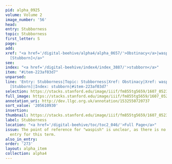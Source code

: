 ```yaml
---
pid: alpha_0925
volume: Volume 2
image_number: '56'
head:
entry: Stubborness
topic: Stubborness
first_letter: S
page:
add:
xref: "<a href='/digital-beehive/alpha4/alpha_0657/'>Obstinacy</a>|waspish|<a href='/digital-beehive/num10/num_3268/'>2303
  [Stubborn]</a>"
see:
index: "<a href='/digital-beehive/index4/index_3887/'>stubborn</a>"
item: "#item-223af03d7"
unparsed:
line: 'Entry: Stubborness|Topic: Stubborness|Xref: Obstinacy|Xref: waspish|Xref: 2303
  [Stubborn]|Index: stubborn|#item-223af03d7'
selection: https://stacks.stanford.edu/image/iiif/fm855tg5659/1607_0523/722,930,3044,680/full/0/default.jpg
full_image: https://stacks.stanford.edu/image/iiif/fm855tg5659/1607_0523/full/full/0/default.jpg
annotation_uri: http://dev.llgc.org.uk/annotation/1532550720737
sort_value: '205610930'
insertion:
thumbnail: https://stacks.stanford.edu/image/iiif/fm855tg5659/1607_0523/722,930,600,180/250,/0/default.jpg
label: Stubborness
location: "<a href='/digital-beehive/toc/toc2_046/'>Full Page</a>"
issue: The point of reference for "waspish" is unclear, as there is no alphabetical
  entry for this term.
also_in_entry:
order: '273'
layout: alpha_item
collection: alpha4
---
```

